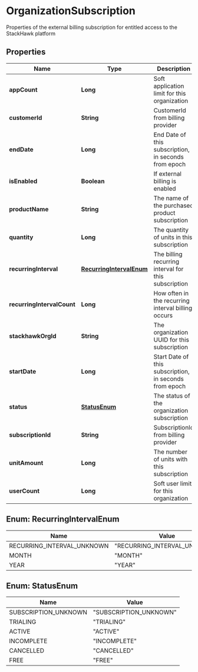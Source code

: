 

# OrganizationSubscription

Properties of the external billing subscription for entitled access to the StackHawk platform

## Properties

Name | Type | Description | Notes
------------ | ------------- | ------------- | -------------
**appCount** | **Long** | Soft application limit for this organization |  [optional]
**customerId** | **String** | CustomerId from billing provider |  [optional]
**endDate** | **Long** | End Date of this subscription, in seconds from epoch |  [optional]
**isEnabled** | **Boolean** | If external billing is enabled |  [optional]
**productName** | **String** | The name of the purchased product subscription |  [optional]
**quantity** | **Long** | The quantity of units in this subscription |  [optional]
**recurringInterval** | [**RecurringIntervalEnum**](#RecurringIntervalEnum) | The billing recurring interval for this subscription |  [optional]
**recurringIntervalCount** | **Long** | How often in the recurring interval billing occurs |  [optional]
**stackhawkOrgId** | **String** | The organization UUID for this subscription |  [optional]
**startDate** | **Long** | Start Date of this subscription, in seconds from epoch |  [optional]
**status** | [**StatusEnum**](#StatusEnum) | The status of the organization subscription |  [optional]
**subscriptionId** | **String** | SubscriptionId from billing provider |  [optional]
**unitAmount** | **Long** | The number of units with this subscription |  [optional]
**userCount** | **Long** | Soft user limit for this organization |  [optional]



## Enum: RecurringIntervalEnum

Name | Value
---- | -----
RECURRING_INTERVAL_UNKNOWN | &quot;RECURRING_INTERVAL_UNKNOWN&quot;
MONTH | &quot;MONTH&quot;
YEAR | &quot;YEAR&quot;



## Enum: StatusEnum

Name | Value
---- | -----
SUBSCRIPTION_UNKNOWN | &quot;SUBSCRIPTION_UNKNOWN&quot;
TRIALING | &quot;TRIALING&quot;
ACTIVE | &quot;ACTIVE&quot;
INCOMPLETE | &quot;INCOMPLETE&quot;
CANCELLED | &quot;CANCELLED&quot;
FREE | &quot;FREE&quot;



